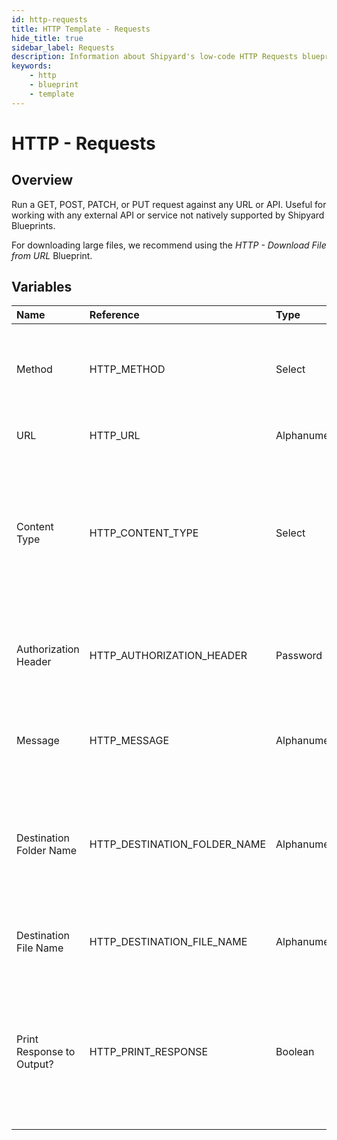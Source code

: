 ```yaml
---
id: http-requests
title: HTTP Template - Requests
hide_title: true
sidebar_label: Requests
description: Information about Shipyard's low-code HTTP Requests blueprint. Run a GET, POST, PATCH, or PUT request against any URL or API.
keywords:
    - http
    - blueprint
    - template
---
```


# HTTP - Requests

## Overview

Run a GET, POST, PATCH, or PUT request against any URL or API. Useful for working with any external API or service not natively supported by Shipyard Blueprints.

For downloading large files, we recommend using the *HTTP - Download File from URL* Blueprint.



## Variables

| Name | Reference | Type | Required | Default | Options | Description |
|:---|:---|:---|:---|:---|:---|:---|
| Method | HTTP_METHOD | Select | :white_check_mark: | `GET` | `GET`, `POST`, `PUT`, `PATCH` | Request method to use against the URL. Shipyard supports GET, POST, PUT, and PATCH. |
| URL | HTTP_URL | Alphanumeric | :white_check_mark: | - | - | URL to run a request against. |
| Content Type | HTTP_CONTENT_TYPE | Select | :white_check_mark: | `application/json` | `application/json`, `application/xml`, `text/plain`, `text/html` | The type of content provided by the server. The API you run a request against may state that a specific content-type should be chosen. |
| Authorization Header | HTTP_AUTHORIZATION_HEADER | Password | :heavy_minus_sign: | - | - | Credentials to access an API should be provided in the authorization header. |
| Message | HTTP_MESSAGE | Alphanumeric | :heavy_minus_sign: | - | - | The data to be sent to the API. Also known as the body of the request. |
| Destination Folder Name | HTTP_DESTINATION_FOLDER_NAME | Alphanumeric | :heavy_minus_sign: | - | - | The folder where the returned response should be stored. If left blank, defaults to the home directory. |
| Destination File Name | HTTP_DESTINATION_FILE_NAME | Alphanumeric | :white_check_mark: | response.txt | - | The name of the file that the response should be generated to. |
| Print Response to Output? | HTTP_PRINT_RESPONSE | Boolean | :white_check_mark: | false | - | If checked, the response will be printed to the log output in Shipyard. This is only recommended if the output is guaranteed to not have sensitive in it. |


